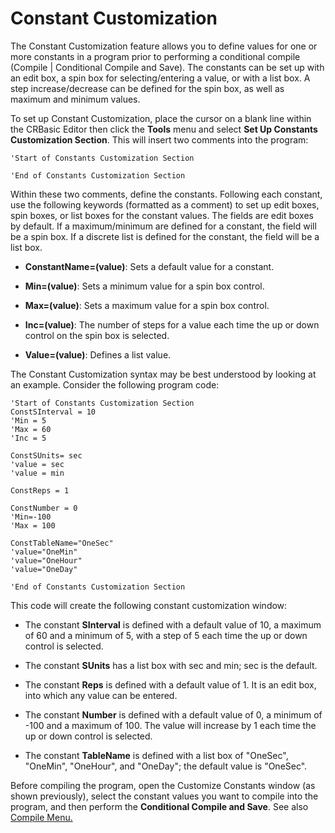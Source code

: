 # Constant Customization

The Constant Customization feature allows you to define values for one or more constants in a program prior to performing a conditional compile (Compile | Conditional Compile and Save). The constants can be set up with an edit box, a spin box for selecting/entering a value, or with a list box. A step increase/decrease can be defined for the spin box, as well as maximum and minimum values.

To set up Constant Customization, place the cursor on a blank line within the CRBasic Editor then click the **Tools** menu and select **Set Up Constants Customization Section**. This will insert two comments into the program:

```crbasic
'Start of Constants Customization Section

'End of Constants Customization Section
```

Within these two comments, define the constants. Following each constant, use the following keywords (formatted as a comment) to set up edit boxes, spin boxes, or list boxes for the constant values. The fields are edit boxes by default. If a maximum/minimum are defined for a constant, the field will be a spin box. If a discrete list is defined for the constant, the field will be a list box.

- **ConstantName=(value)**: Sets a default value for a constant.

- **Min=(value)**: Sets a minimum value for a spin box control.

- **Max=(value)**: Sets a maximum value for a spin box control.

- **Inc=(value)**: The number of steps for a value each time the up or down control on the spin box is selected.

- **Value=(value)**: Defines a list value.

The Constant Customization syntax may be best understood by looking at an example. Consider the following program code:

```crbasic
'Start of Constants Customization Section
ConstSInterval = 10
'Min = 5
'Max = 60
'Inc = 5

ConstSUnits= sec
'value = sec
'value = min

ConstReps = 1

ConstNumber = 0
'Min=-100
'Max = 100

ConstTableName="OneSec"
'value="OneMin"
'value="OneHour"
'value="OneDay"

'End of Constants Customization Section
```

This code will create the following constant customization window:

- The constant **SInterval** is defined with a default value of 10, a maximum of 60 and a minimum of 5, with a step of 5 each time the up or down control is selected.

- The constant **SUnits** has a list box with sec and min; sec is the default.

- The constant **Reps** is defined with a default value of 1. It is an edit box, into which any value can be entered.

- The constant **Number** is defined with a default value of 0, a minimum of -100 and a maximum of 100. The value will increase by 1 each time the up or down control is selected.

- The constant **TableName** is defined with a list box of "OneSec", "OneMin", "OneHour", and "OneDay"; the default value is "OneSec".

Before compiling the program, open the Customize Constants window (as shown previously), select the constant values you want to compile into the program, and then perform the **Conditional Compile and Save**. See also [Compile Menu.](compilemenu.md)
